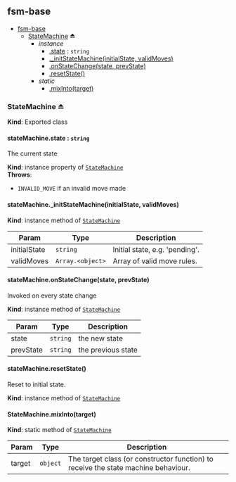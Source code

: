 <a name="module_fsm-base"></a>

## fsm-base

* [fsm-base](#module_fsm-base)
    * [StateMachine](#exp_module_fsm-base--StateMachine) ⏏
        * _instance_
            * [.state](#module_fsm-base--StateMachine+state) : <code>string</code>
            * [._initStateMachine(initialState, validMoves)](#module_fsm-base--StateMachine+_initStateMachine)
            * [.onStateChange(state, prevState)](#module_fsm-base--StateMachine+onStateChange)
            * [.resetState()](#module_fsm-base--StateMachine+resetState)
        * _static_
            * [.mixInto(target)](#module_fsm-base--StateMachine.mixInto)

<a name="exp_module_fsm-base--StateMachine"></a>

### StateMachine ⏏
**Kind**: Exported class  
<a name="module_fsm-base--StateMachine+state"></a>

#### stateMachine.state : <code>string</code>
The current state

**Kind**: instance property of [<code>StateMachine</code>](#exp_module_fsm-base--StateMachine)  
**Throws**:

- `INVALID_MOVE` if an invalid move made

<a name="module_fsm-base--StateMachine+_initStateMachine"></a>

#### stateMachine.\_initStateMachine(initialState, validMoves)
**Kind**: instance method of [<code>StateMachine</code>](#exp_module_fsm-base--StateMachine)  

| Param | Type | Description |
| --- | --- | --- |
| initialState | <code>string</code> | Initial state, e.g. 'pending'. |
| validMoves | <code>Array.&lt;object&gt;</code> | Array of valid move rules. |

<a name="module_fsm-base--StateMachine+onStateChange"></a>

#### stateMachine.onStateChange(state, prevState)
Invoked on every state change

**Kind**: instance method of [<code>StateMachine</code>](#exp_module_fsm-base--StateMachine)  

| Param | Type | Description |
| --- | --- | --- |
| state | <code>string</code> | the new state |
| prevState | <code>string</code> | the previous state |

<a name="module_fsm-base--StateMachine+resetState"></a>

#### stateMachine.resetState()
Reset to initial state.

**Kind**: instance method of [<code>StateMachine</code>](#exp_module_fsm-base--StateMachine)  
<a name="module_fsm-base--StateMachine.mixInto"></a>

#### StateMachine.mixInto(target)
**Kind**: static method of [<code>StateMachine</code>](#exp_module_fsm-base--StateMachine)  

| Param | Type | Description |
| --- | --- | --- |
| target | <code>object</code> | The target class (or constructor function) to receive the state machine behaviour. |


